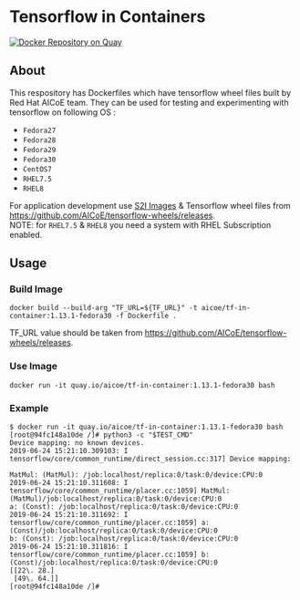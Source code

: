 # Tensorflow in Containers

[![Docker Repository on Quay](https://quay.io/repository/aicoe/tf-in-container/status "Docker Repository on Quay")](https://quay.io/repository/aicoe/tf-in-container)

## About

This respository has Dockerfiles which have tensorflow wheel files built by Red Hat AICoE team. They can be used for testing and experimenting with tensorflow on following OS :

- `Fedora27`
- `Fedora28`
- `Fedora29`
- `Fedora30`
- `CentOS7`
- `RHEL7.5`
- `RHEL8`

For application development use [S2I Images](https://github.com/sclorg/s2i-python-container) & Tensorflow wheel files from <https://github.com/AICoE/tensorflow-wheels/releases>.<br>
NOTE: for `RHEL7.5` & `RHEL8` you need a system with RHEL Subscription enabled.

## Usage

### Build Image

```shell
docker build --build-arg "TF_URL=${TF_URL}" -t aicoe/tf-in-container:1.13.1-fedora30 -f Dockerfile .
```

TF_URL value should be taken from <https://github.com/AICoE/tensorflow-wheels/releases>.

### Use Image

```shell
docker run -it quay.io/aicoe/tf-in-container:1.13.1-fedora30 bash
```

### Example

```shell
$ docker run -it quay.io/aicoe/tf-in-container:1.13.1-fedora30 bash
[root@94fc148a10de /]# python3 -c "$TEST_CMD"
Device mapping: no known devices.
2019-06-24 15:21:10.309103: I tensorflow/core/common_runtime/direct_session.cc:317] Device mapping:

MatMul: (MatMul): /job:localhost/replica:0/task:0/device:CPU:0
2019-06-24 15:21:10.311608: I tensorflow/core/common_runtime/placer.cc:1059] MatMul: (MatMul)/job:localhost/replica:0/task:0/device:CPU:0
a: (Const): /job:localhost/replica:0/task:0/device:CPU:0
2019-06-24 15:21:10.311692: I tensorflow/core/common_runtime/placer.cc:1059] a: (Const)/job:localhost/replica:0/task:0/device:CPU:0
b: (Const): /job:localhost/replica:0/task:0/device:CPU:0
2019-06-24 15:21:10.311816: I tensorflow/core/common_runtime/placer.cc:1059] b: (Const)/job:localhost/replica:0/task:0/device:CPU:0
[[22\. 28.]
 [49\. 64.]]
[root@94fc148a10de /]#
```
